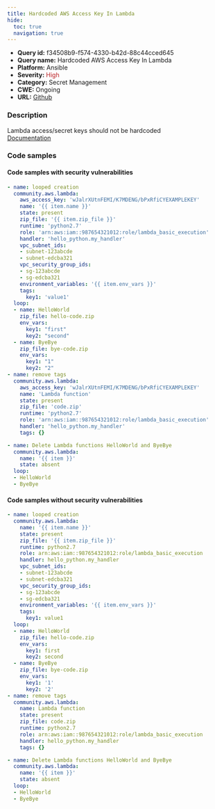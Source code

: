```yaml
---
title: Hardcoded AWS Access Key In Lambda
hide:
  toc: true
  navigation: true
---
```


<style>
  .highlight .hll {
    background-color: #ff171742;
  }
  .md-content {
    max-width: 1100px;
    margin: 0 auto;
  }
</style>

-   **Query id:** f34508b9-f574-4330-b42d-88c44cced645
-   **Query name:** Hardcoded AWS Access Key In Lambda
-   **Platform:** Ansible
-   **Severity:** <span style="color:#bb2124">High</span>
-   **Category:** Secret Management
-   **CWE:** Ongoing
-   **URL:** [Github](https://github.com/Checkmarx/kics/tree/master/assets/queries/ansible/aws/hardcoded_aws_access_key_in_lambda)

### Description
Lambda access/secret keys should not be hardcoded<br>
[Documentation](https://docs.ansible.com/ansible/latest/collections/community/aws/lambda_module.html)

### Code samples
#### Code samples with security vulnerabilities
```yaml title="Positive test num. 1 - yaml file" hl_lines="32 3"
- name: looped creation
  community.aws.lambda:
    aws_access_key: 'wJalrXUtnFEMI/K7MDENG/bPxRfiCYEXAMPLEKEY'
    name: '{{ item.name }}'
    state: present
    zip_file: '{{ item.zip_file }}'
    runtime: 'python2.7'
    role: 'arn:aws:iam::987654321012:role/lambda_basic_execution'
    handler: 'hello_python.my_handler'
    vpc_subnet_ids:
    - subnet-123abcde
    - subnet-edcba321
    vpc_security_group_ids:
    - sg-123abcde
    - sg-edcba321
    environment_variables: '{{ item.env_vars }}'
    tags:
      key1: 'value1'
  loop:
  - name: HelloWorld
    zip_file: hello-code.zip
    env_vars:
      key1: "first"
      key2: "second"
  - name: ByeBye
    zip_file: bye-code.zip
    env_vars:
      key1: "1"
      key2: "2"
- name: remove tags
  community.aws.lambda:
    aws_access_key: 'wJalrXUtnFEMI/K7MDENG/bPxRfiCYEXAMPLEKEY'
    name: 'Lambda function'
    state: present
    zip_file: 'code.zip'
    runtime: 'python2.7'
    role: 'arn:aws:iam::987654321012:role/lambda_basic_execution'
    handler: 'hello_python.my_handler'
    tags: {}

- name: Delete Lambda functions HelloWorld and ByeBye
  community.aws.lambda:
    name: '{{ item }}'
    state: absent
  loop:
  - HelloWorld
  - ByeBye

```


#### Code samples without security vulnerabilities
```yaml title="Negative test num. 1 - yaml file"
- name: looped creation
  community.aws.lambda:
    name: '{{ item.name }}'
    state: present
    zip_file: '{{ item.zip_file }}'
    runtime: python2.7
    role: arn:aws:iam::987654321012:role/lambda_basic_execution
    handler: hello_python.my_handler
    vpc_subnet_ids:
    - subnet-123abcde
    - subnet-edcba321
    vpc_security_group_ids:
    - sg-123abcde
    - sg-edcba321
    environment_variables: '{{ item.env_vars }}'
    tags:
      key1: value1
  loop:
  - name: HelloWorld
    zip_file: hello-code.zip
    env_vars:
      key1: first
      key2: second
  - name: ByeBye
    zip_file: bye-code.zip
    env_vars:
      key1: '1'
      key2: '2'
- name: remove tags
  community.aws.lambda:
    name: Lambda function
    state: present
    zip_file: code.zip
    runtime: python2.7
    role: arn:aws:iam::987654321012:role/lambda_basic_execution
    handler: hello_python.my_handler
    tags: {}

- name: Delete Lambda functions HelloWorld and ByeBye
  community.aws.lambda:
    name: '{{ item }}'
    state: absent
  loop:
  - HelloWorld
  - ByeBye

```
